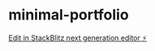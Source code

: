 # minimal-portfolio

[Edit in StackBlitz next generation editor ⚡️](https://stackblitz.com/~/github.com/jangwanAnkit/minimal-portfolio)